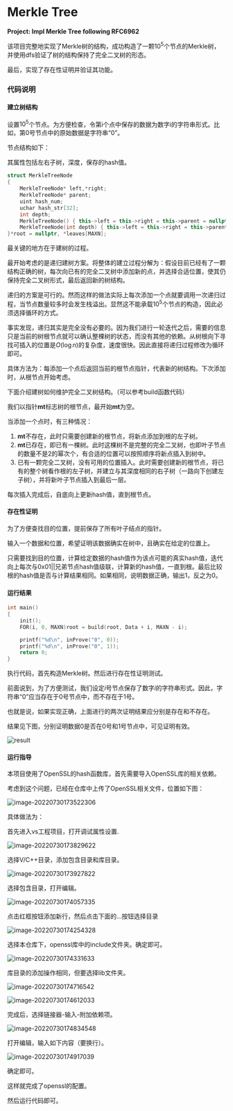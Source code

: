 # Merkle Tree

**Project: Impl Merkle Tree following RFC6962**

该项目完整地实现了Merkle树的结构，成功构造了一颗$10^5$个节点的Merkle树，并使用dfs验证了树的结构保持了完全二叉树的形态。

最后，实现了存在性证明并验证其功能。

### 代码说明

#### 建立树结构

设置${10}^5$个节点。为方便检查，令第i个点中保存的数据为数字i的字符串形式。比如，第0号节点中的原始数据是字符串“0”。

节点结构如下： 

其属性包括左右子树，深度，保存的hash值。

```c++
struct MerkleTreeNode
{
	MerkleTreeNode* left,*right;
	MerkleTreeNode* parent;
	uint hash_num;
	uchar hash_str[32];
	int depth;
	MerkleTreeNode() { this->left = this->right = this->parent = nullptr; hash_num = 0; memset(hash_str, 0, 32); depth = 0; }
	MerkleTreeNode(int depth) { this->left = this->right = this->parent = nullptr; hash_num = 0; memset(hash_str, 0, 32); this->depth = depth; };
}*root = nullptr, *leaves[MAXN];
```

最关键的地方在于建树的过程。

最开始考虑的是递归建树方案。将整体的建立过程分解为：假设目前已经有了一颗结构正确的树，每次向已有的完全二叉树中添加新的点，并选择合适位置，使其仍保持完全二叉树形式，最后返回新的树结构。

递归的方案是可行的。然而这样的做法实际上每次添加一个点就要调用一次递归过程，当节点数量较多时会发生栈溢出。显然这不能承载$10^5$个节点的构造，因此必须选择循环的方式。

事实发现，递归其实是完全没有必要的。因为我们进行一轮迭代之后，需要的信息只是当前的树根节点就可以确认整棵树的状态，而没有其他的依赖。从树根向下寻找可插入的位置是$O(\log n)$的复杂度，速度很快。因此直接将递归过程修改为循环即可。

具体方法为：每添加一个点后返回当前的根节点指针，代表新的树结构。下次添加时，从根节点开始考虑。

下面介绍建树如何维护完全二叉树结构。（可以参考build函数代码）

我们以指针**mt**标志树的根节点，最开始**mt**为空。

当添加一个点时，有三种情况：

1. **mt**不存在，此时只需要创建新的根节点，将新点添加到根的左子树。
2. **mt**已存在，即已有一棵树。此时这棵树不是完整的完全二叉树，也即叶子节点的数量不是2的幂次个，有合适的位置可以按照顺序将新点插入到树中。
3. 已有一颗完全二叉树，没有可用的位置插入。此时需要创建新的根节点，将已有的整个树看作根的左子树，并建立与其深度相同的右子树（一路向下创建左子树），并将新叶子节点插入到最后一层。

每次插入完成后，自底向上更新hash值，直到根节点。

#### 存在性证明

为了方便查找目的位置，提前保存了所有叶子结点的指针。

输入一个数据和位置，希望证明该数据确实在树中，且确实在给定的位置上。

只需要找到目的位置，计算给定数据的hash值作为该点可能的真实hash值，迭代向上每次与0x01||兄弟节点hash值级联，计算新的hash值，一直到根。最后比较根的hash值是否与计算结果相同。如果相同，说明数据正确，输出1，反之为0。

#### 运行结果

```c++
int main()
{
	init();
	FOR(i, 0, MAXN)root = build(root, Data + i, MAXN - i);

	printf("%d\n", inProve("0", 0));
	printf("%d\n", inProve("0", 1));
	return 0;
}
```

执行代码，首先构造Merkle树。然后进行存在性证明测试。

前面说到，为了方便测试，我们设定$i$号节点保存了数字$i$的字符串形式。因此，字符串“0”应当存在于0号节点中，而不存在于1号。

也就是说，如果实现正确，上面进行的两次证明结果应分别是存在和不存在。

结果见下图，分别证明数据0是否在0号和1号节点中，可见证明有效。

![result](./result.png)

#### 运行指导

本项目使用了OpenSSL的hash函数库，首先需要导入OpenSSL库的相关依赖。

考虑到这个问题，已经在仓库中上传了OpenSSL相关文件，位置如下图：

![image-20220730173522306](./rg1.png)

具体做法为：

首先进入vs工程项目，打开调试属性设置.

![image-20220730173829622](./rg2.png)

选择V/C++目录，添加包含目录和库目录。

![image-20220730173927822](./rg3.png)

选择包含目录，打开编辑。

![image-20220730174057335](./rg4.png)

点击红框按钮添加新行，然后点击下面的...按钮选择目录

![image-20220730174254328](./rg5.png)

选择本仓库下，openssl库中的include文件夹。确定即可。

![image-20220730174331633](./rg6.png)

库目录的添加操作相同，但要选择lib文件夹。

![image-20220730174716542](./rg8.png)

![image-20220730174612033](./rg7.png)

完成后，选择链接器-输入-附加依赖项。

![image-20220730174834548](./rg9.png)

打开编辑，输入如下内容（要换行）。

![image-20220730174917039](./rg10.png)

确定即可。

这样就完成了openssl的配置。

然后运行代码即可。


